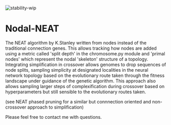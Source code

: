 ![stability-wip](https://img.shields.io/badge/stability-work_in_progress-blue.svg)

# Nodal-NEAT

The NEAT algorithm by K.Stanley written from nodes instead of the traditional connection genes. This allows tracking how nodes are added using a metric called 'split depth' in the chromosome.py module and 'primal nodes' which represent the nodal 'skeleton' structure of a topology. Integrating simplification in crossover allows genomes to drop sequences of node splits, sampling simplicity at designated localities in the neural network topology based on the evolutionary route taken through the fitness landscape under guidance of the genetic algorithm. This approach also allows sampling larger steps of complexification during crossover based on hyperparameters but still sensible to the evolutionary routes taken.

(see NEAT phased pruning for a similar but connnection oriented and non-crossover approach to simplification)

Please feel free to contact me with questions.
